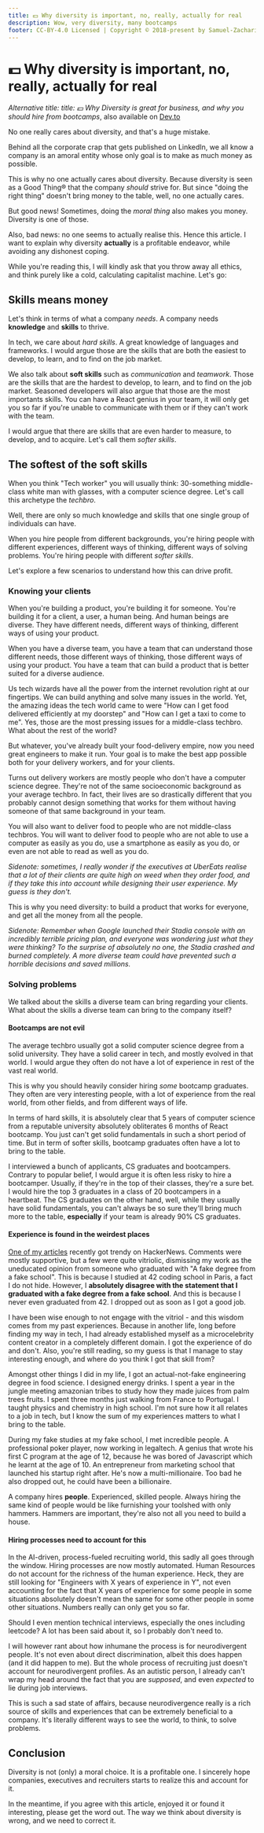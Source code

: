 ```yaml
---
title: 💵 Why diversity is important, no, really, actually for real
description: Wow, very diversity, many bootcamps
footer: CC-BY-4.0 Licensed | Copyright © 2018-present by Samuel-Zacharie Faure
---
```


# 💵 Why diversity is important, no, really, actually for real

_Alternative title: title: 💵 Why Diversity is great for business, and why you should hire from bootcamps_, also available on [Dev.to](https://dev.to/samuelfaure/why-diversity-is-important-no-really-actually-for-real-1b7l)

No one really cares about diversity, and that's a huge mistake.

Behind all the corporate crap that gets published on LinkedIn, we all know a company is an amoral entity whose only goal is to make as much money as possible.

This is why no one actually cares about diversity. Because diversity is seen as a Good Thing® that the company _should_ strive for. But since "doing the right thing" doesn't bring money to the table, well, no one actually cares.

But good news! Sometimes, doing the _moral thing_ also makes you money. Diversity is one of those.

Also, bad news: no one seems to actually realise this. Hence this article. I want to explain why diversity **actually** is a profitable endeavor, while avoiding any dishonest coping.

While you're reading this, I will kindly ask that you throw away all ethics, and think purely like a cold, calculating capitalist machine. Let's go:

## Skills means money

Let's think in terms of what a company _needs_. A company needs **knowledge** and **skills** to thrive.

In tech, we care about _hard skills_. A great knowledge of languages and frameworks. I would argue those are the skills that are both the easiest to develop, to learn, and to find on the job market.

We also talk about **soft skills** such as _communication_ and _teamwork_. Those are the skills that are the hardest to develop, to learn, and to find on the job market. Seasoned developers will also argue that those are the most importants skills. You can have a React genius in your team, it will only get you so far if you're unable to communicate with them or if they can't work with the team.

I would argue that there are skills that are even harder to measure, to develop, and to acquire. Let's call them _softer skills_.

## The softest of the soft skills

When you think "Tech worker" you will usually think: 30-something middle-class white man with glasses, with a computer science degree. Let's call this archetype the _techbro_.

Well, there are only so much knowledge and skills that one single group of individuals can have.

When you hire people from different backgrounds, you're hiring people with different experiences, different ways of thinking, different ways of solving problems. You're hiring people with different _softer skills_.

Let's explore a few scenarios to understand how this can drive profit.

### Knowing your clients

When you're building a product, you're building it for someone. You're building it for a client, a user, a human being. And human beings are diverse. They have different needs, different ways of thinking, different ways of using your product.

When you have a diverse team, you have a team that can understand those different needs, those different ways of thinking, those different ways of using your product. You have a team that can build a product that is better suited for a diverse audience.

Us tech wizards have all the power from the internet revolution right at our fingertips. We can build anything and solve many issues in the world. Yet, the amazing ideas the tech world came to were "How can I get food delivered efficiently at my doorstep" and "How can I get a taxi to come to me". Yes, those are the most pressing issues for a middle-class techbro. What about the rest of the world?

But whatever, you've already built your food-delivery empire, now you need great engineers to make it run. Your goal is to make the best app possible both for your delivery workers, and for your clients.

Turns out delivery workers are mostly people who don't have a computer science degree. They're not of the same socioeconomic background as your average techbro. In fact, their lives are so drastically different that you probably cannot design something that works for them without having someone of that same background in your team.

You will also want to deliver food to people who are not middle-class techbros. You will want to deliver food to people who are not able to use a computer as easily as you do, use a smartphone as easily as you do, or even are not able to read as well as you do.

_Sidenote: sometimes, I really wonder if the executives at UberEats realise that a *lot* of their clients are quite high on weed when they order food, and if they take this into account while designing their user experience. My guess is they don't._

This is why you need diversity: to build a product that works for everyone, and get all the money from all the people.

_Sidenote: Remember when Google launched their Stadia console with an incredibly terrible pricing plan, and everyone was wondering just what they were thinking? To the surprise of absolutely no one, the Stadia crashed and burned completely. A more diverse team could have prevented such a horrible decisions and saved millions._

### Solving problems

We talked about the skills a diverse team can bring regarding your clients. What about the skills a diverse team can bring to the company itself?

#### Bootcamps are not evil

The average techbro usually got a solid computer science degree from a solid university. They have a solid career in tech, and mostly evolved in that world. I would argue they often do not have a lot of experience in rest of the vast real world.

This is why you should heavily consider hiring _some_ bootcamp graduates. They often are very interesting people, with a lot of experience from the real world, from other fields, and from different ways of life.

In terms of hard skills, it is absolutely clear that 5 years of computer science from a reputable university absolutely obliterates 6 months of React bootcamp. You just can't get solid fundamentals in such a short period of time. But in term of softer skills, bootcamp graduates often have a lot to bring to the table.

I interviewed a bunch of applicants, CS graduates and bootcampers. Contrary to popular belief, I would argue it is often less risky to hire a bootcamper. Usually, if they're in the top of their classes, they're a sure bet. I would hire the top 3 graduates in a class of 20 bootcampers in a heartbeat. The CS graduates on the other hand, well, while they usually have solid fundamentals, you can't always be so sure they'll bring much more to the table, **especially** if your team is already 90% CS graduates.

#### Experience is found in the weirdest places

[One of my articles](/opinions/WhatOpenSourceIs.md) recently got trendy on HackerNews. Comments were mostly supportive, but a few were quite vitriolic, dismissing my work as the uneducated opinion from someone who graduated with "A fake degree from a fake school".
This is because I studied at 42 coding school in Paris, a fact I do not hide. However, I **absolutely disagree with the statement that I graduated with a fake degree from a fake school**. And this is because I never even graduated from 42. I dropped out as soon as I got a good job.

I have been wise enough to not engage with the vitriol - and this wisdom comes from my past experiences. Because in another life, long before finding my way in tech, I had already established myself as a microcelebrity content creator in a completely different domain. I got the experience of do and don't. Also, you're still reading, so my guess is that I manage to stay interesting enough, and where do you think I got that skill from?

Amongst other things I did in my life, I got an actual-not-fake engineering degree in food science. I designed energy drinks. I spent a year in the jungle meeting amazonian tribes to study how they made juices from palm trees fruits. I spent three months just walking from France to Portugal. I taught physics and chemistry in high school. I'm not sure how it all relates to a job in tech, but I know the sum of my experiences matters to what I bring to the table.

During my fake studies at my fake school, I met incredible people. A professional poker player, now working in legaltech. A genius that wrote his first C program at the age of 12, because he was bored of Javascript which he learnt at the age of 10. An entrepreneur from marketing school that launched his startup right after. He's now a multi-millionaire. Too bad he also dropped out, he could have been a billionaire.

A company hires **people**. Experienced, skilled people. Always hiring the same kind of people would be like furnishing your toolshed with only hammers. Hammers are important, they're also not all you need to build a house.

#### Hiring processes need to account for this

In the AI-driven, process-fueled recruiting world, this sadly all goes through the window. Hiring processes are now mostly automated. Human Resources do not account for the richness of the human experience. Heck, they are still looking for "Engineers with X years of experience in Y", not even accounting for the fact that X years of experience for some people in some situations absolutely doesn't mean the same for some other people in some other situations. Numbers really can only get you so far.

Should I even mention technical interviews, especially the ones including leetcode? A lot has been said about it, so I probably don't need to.

I will however rant about how inhumane the process is for neurodivergent people. It's not even about direct discrimination, albeit this does happen (and it did happen to me). But the whole process of recruiting just doesn't account for neurodivergent profiles. As an autistic person, I already can't wrap my head around the fact that you are _supposed_, and even _expected_ to lie during job interviews.

This is such a sad state of affairs, because neurodivergence really is a rich source of skills and experiences that can be extremely beneficial to a company. It's literally different ways to see the world, to think, to solve problems.

## Conclusion

Diversity is not (only) a moral choice. It is a profitable one. I sincerely hope companies, executives and recruiters starts to realize this and account for it.

In the meantime, if you agree with this article, enjoyed it or found it interesting, please get the word out. The way we think about diversity is wrong, and we need to correct it.
